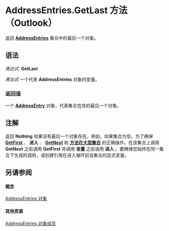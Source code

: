 
# AddressEntries.GetLast 方法 （Outlook）

返回  **[AddressEntries](db91b717-07c6-d1f2-c545-b766ee1f0c6b.md)** 集合中的最后一个对象。


## 语法

 _表达式_. **GetLast**

 _表达式_ 一个代表 **AddressEntries** 对象的变量。


### 返回值

一个  **[AddressEntry](d4a0a85e-8bab-bc56-57bc-d70c3c570c8e.md)** 对象，代表集合包含的最后一个对象。


## 注解

返回 **Nothing** 如果没有最后一个对象存在，例如，如果集合为空。为了确保 **[GetFirst](f8f03b6e-d79e-09b5-2f75-6886e699a4b3.md)** 、 **进入** 、 **[GetNext](7579909c-90a2-660f-6cf5-039a441ccc93.md)** 和 **[方法在大型集合](3d5aa211-212e-9a97-58aa-47d4447c9f47.md)** 的正确操作，在该集合上调用 **GetNext** 之前调用 **GetFirst** 并调用 **变量** 之前调用 **进入** 。要确保您始终在同一集合下生成的调用，请创建引用在进入循环前该集合的显式变量。


## 另请参阅


#### 概念


[AddressEntries 对象](db91b717-07c6-d1f2-c545-b766ee1f0c6b.md)
#### 其他资源


[AddressEntries 对象成员](1a38c073-06f9-06ad-4483-21ad59143f14.md)